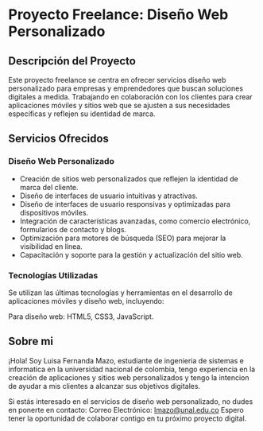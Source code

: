 # Proyecto Freelance: Diseño Web Personalizado

## Descripción del Proyecto
Este proyecto freelance se centra en ofrecer servicios diseño web personalizado para empresas y emprendedores que buscan soluciones digitales a medida. Trabajando en colaboración con los clientes para crear aplicaciones móviles y sitios web que se ajusten a sus necesidades específicas y reflejen su identidad de marca.

## Servicios Ofrecidos
### Diseño Web Personalizado
- Creación de sitios web personalizados que reflejen la identidad de marca del cliente.
- Diseño de interfaces de usuario intuitivas y atractivas.
- Diseño de interfaces de usuario responsivas y optimizadas para dispositivos móviles.
- Integración de características avanzadas, como comercio electrónico, formularios de contacto y blogs.
- Optimización para motores de búsqueda (SEO) para mejorar la visibilidad en línea.
- Capacitación y soporte para la gestión y actualización del sitio web.

### Tecnologías Utilizadas
Se utilizan las últimas tecnologías y herramientas en el desarrollo de aplicaciones móviles y diseño web, incluyendo:

Para diseño web: HTML5, CSS3, JavaScript.

## Sobre mi
¡Hola! Soy Luisa Fernanda Mazo, estudiante de ingenieria de sistemas e informatica en la universidad nacional de colombia, tengo experiencia en la creación de aplicaciones y sitios web personalizados y tengo la intencion de ayudar a mis clientes a alcanzar sus objetivos digitales.


Si estás interesado en el servicios de diseño web personalizado, no dudes en ponerte en contacto:
Correo Electrónico: lmazo@unal.edu.co
Espero tener la oportunidad de colaborar contigo en tu próximo proyecto digital.
